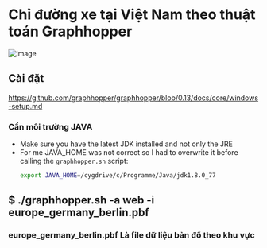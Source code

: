 # Chỉ đường xe tại Việt Nam theo thuật toán Graphhopper

![image](https://res.cloudinary.com/dsobei3hp/image/upload/v1609812681/GitHub/Untitled_nwywch.png)
##

## Cài đặt 
https://github.com/graphhopper/graphhopper/blob/0.13/docs/core/windows-setup.md
### Cần môi trường JAVA
 * Make sure you have the latest JDK installed and not only the JRE
 * For me JAVA_HOME was not correct so I had to overwrite it before calling
   the `graphhopper.sh` script:
   ```bash
   export JAVA_HOME=/cygdrive/c/Programme/Java/jdk1.8.0_77
   ```
##

###
$ ./graphhopper.sh -a web -i europe_germany_berlin.pbf
------------
### europe_germany_berlin.pbf Là file dữ liệu bản đồ theo khu vực
